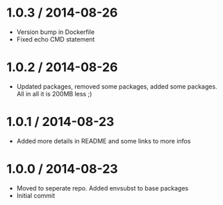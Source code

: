 
1.0.3 / 2014-08-26
==================

 * Version bump in Dockerfile
 * Fixed echo CMD statement

1.0.2 / 2014-08-26
==================

 * Updated packages, removed some packages, added some packages. All in all it is 200MB less ;)

1.0.1 / 2014-08-23
==================

 * Added more details in README and some links to more infos

1.0.0 / 2014-08-23
==================

 * Moved to seperate repo. Added envsubst to base packages
 * Initial commit
